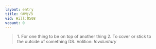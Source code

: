 ```yaml
---
layout: entry
title: འཆག་√3
vid: Hill:0508
vcount: 0
---
```

> 1\. For one thing to be on top of another thing 2\. To cover or stick to the outside of something DS\.
> Volition: _Involuntary_


